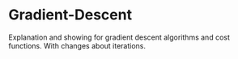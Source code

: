 # Gradient-Descent
Explanation and showing for gradient descent algorithms and cost functions. With changes about iterations.
